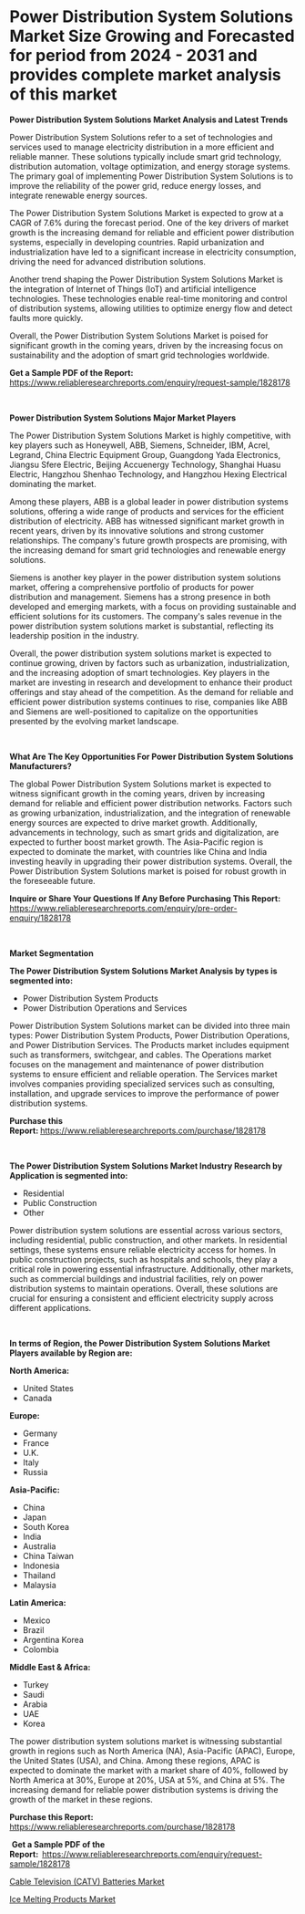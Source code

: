 <p><h1>Power Distribution System Solutions Market Size Growing and Forecasted for period from 2024 - 2031 and provides complete market analysis of this market</h1></p><p><strong>Power Distribution System Solutions Market Analysis and Latest Trends</strong></p>
<p><p>Power Distribution System Solutions refer to a set of technologies and services used to manage electricity distribution in a more efficient and reliable manner. These solutions typically include smart grid technology, distribution automation, voltage optimization, and energy storage systems. The primary goal of implementing Power Distribution System Solutions is to improve the reliability of the power grid, reduce energy losses, and integrate renewable energy sources.</p><p>The Power Distribution System Solutions Market is expected to grow at a CAGR of 7.6% during the forecast period. One of the key drivers of market growth is the increasing demand for reliable and efficient power distribution systems, especially in developing countries. Rapid urbanization and industrialization have led to a significant increase in electricity consumption, driving the need for advanced distribution solutions.</p><p>Another trend shaping the Power Distribution System Solutions Market is the integration of Internet of Things (IoT) and artificial intelligence technologies. These technologies enable real-time monitoring and control of distribution systems, allowing utilities to optimize energy flow and detect faults more quickly.</p><p>Overall, the Power Distribution System Solutions Market is poised for significant growth in the coming years, driven by the increasing focus on sustainability and the adoption of smart grid technologies worldwide.</p></p>
<p><strong>Get a Sample PDF of the Report:&nbsp;</strong> <a href="https://www.reliableresearchreports.com/enquiry/request-sample/1828178">https://www.reliableresearchreports.com/enquiry/request-sample/1828178</a></p>
<p>&nbsp;</p>
<p><strong>Power Distribution System Solutions Major Market Players</strong></p>
<p><p>The Power Distribution System Solutions Market is highly competitive, with key players such as Honeywell, ABB, Siemens, Schneider, IBM, Acrel, Legrand, China Electric Equipment Group, Guangdong Yada Electronics, Jiangsu Sfere Electric, Beijing Accuenergy Technology, Shanghai Huasu Electric, Hangzhou Shenhao Technology, and Hangzhou Hexing Electrical dominating the market.</p><p>Among these players, ABB is a global leader in power distribution systems solutions, offering a wide range of products and services for the efficient distribution of electricity. ABB has witnessed significant market growth in recent years, driven by its innovative solutions and strong customer relationships. The company's future growth prospects are promising, with the increasing demand for smart grid technologies and renewable energy solutions.</p><p>Siemens is another key player in the power distribution system solutions market, offering a comprehensive portfolio of products for power distribution and management. Siemens has a strong presence in both developed and emerging markets, with a focus on providing sustainable and efficient solutions for its customers. The company's sales revenue in the power distribution system solutions market is substantial, reflecting its leadership position in the industry.</p><p>Overall, the power distribution system solutions market is expected to continue growing, driven by factors such as urbanization, industrialization, and the increasing adoption of smart technologies. Key players in the market are investing in research and development to enhance their product offerings and stay ahead of the competition. As the demand for reliable and efficient power distribution systems continues to rise, companies like ABB and Siemens are well-positioned to capitalize on the opportunities presented by the evolving market landscape.</p></p>
<p>&nbsp;</p>
<p><strong>What Are The Key Opportunities For Power Distribution System Solutions Manufacturers?</strong></p>
<p><p>The global Power Distribution System Solutions market is expected to witness significant growth in the coming years, driven by increasing demand for reliable and efficient power distribution networks. Factors such as growing urbanization, industrialization, and the integration of renewable energy sources are expected to drive market growth. Additionally, advancements in technology, such as smart grids and digitalization, are expected to further boost market growth. The Asia-Pacific region is expected to dominate the market, with countries like China and India investing heavily in upgrading their power distribution systems. Overall, the Power Distribution System Solutions market is poised for robust growth in the foreseeable future.</p></p>
<p><strong>Inquire or Share Your Questions If Any Before Purchasing This Report:</strong> <a href="https://www.reliableresearchreports.com/enquiry/pre-order-enquiry/1828178">https://www.reliableresearchreports.com/enquiry/pre-order-enquiry/1828178</a></p>
<p>&nbsp;</p>
<p><strong>Market Segmentation</strong></p>
<p><strong>The Power Distribution System Solutions Market Analysis by types is segmented into:</strong></p>
<p><ul><li>Power Distribution System Products</li><li>Power Distribution Operations and Services</li></ul></p>
<p><p>Power Distribution System Solutions market can be divided into three main types: Power Distribution System Products, Power Distribution Operations, and Power Distribution Services. The Products market includes equipment such as transformers, switchgear, and cables. The Operations market focuses on the management and maintenance of power distribution systems to ensure efficient and reliable operation. The Services market involves companies providing specialized services such as consulting, installation, and upgrade services to improve the performance of power distribution systems.</p></p>
<p><strong>Purchase this Report:&nbsp;</strong><a href="https://www.reliableresearchreports.com/purchase/1828178">https://www.reliableresearchreports.com/purchase/1828178</a></p>
<p>&nbsp;</p>
<p><strong>The Power Distribution System Solutions Market Industry Research by Application is segmented into:</strong></p>
<p><ul><li>Residential</li><li>Public Construction</li><li>Other</li></ul></p>
<p><p>Power distribution system solutions are essential across various sectors, including residential, public construction, and other markets. In residential settings, these systems ensure reliable electricity access for homes. In public construction projects, such as hospitals and schools, they play a critical role in powering essential infrastructure. Additionally, other markets, such as commercial buildings and industrial facilities, rely on power distribution systems to maintain operations. Overall, these solutions are crucial for ensuring a consistent and efficient electricity supply across different applications.</p></p>
<p>&nbsp;</p>
<p><strong>In terms of Region, the Power Distribution System Solutions Market Players available by Region are:</strong></p>
<p>
    <p> <strong> North America: </strong>
        <ul>
            <li>United States</li>
            <li>Canada</li>
        </ul>
        </p> 
    <p> <strong> Europe: </strong>
        <ul>
            <li>Germany</li>
            <li>France</li>
            <li>U.K.</li>
            <li>Italy</li>
            <li>Russia</li>
        </ul>
        </p> 
    <p> <strong> Asia-Pacific: </strong>
        <ul>
            <li>China</li>
            <li>Japan</li>
            <li>South Korea</li>
            <li>India</li>
            <li>Australia</li>
            <li>China Taiwan</li>
            <li>Indonesia</li>
            <li>Thailand</li>
            <li>Malaysia</li>
        </ul>
        </p> 
    <p> <strong> Latin America: </strong>
        <ul>
            <li>Mexico</li>
            <li>Brazil</li>
            <li>Argentina Korea</li>
            <li>Colombia</li>
        </ul>
        </p> 
    <p> <strong> Middle East & Africa: </strong>
        <ul>
            <li>Turkey</li>
            <li>Saudi</li>
            <li>Arabia</li>
            <li>UAE</li>
            <li>Korea</li>
        </ul>
    </p>
    </p>
<p><p>The power distribution system solutions market is witnessing substantial growth in regions such as North America (NA), Asia-Pacific (APAC), Europe, the United States (USA), and China. Among these regions, APAC is expected to dominate the market with a market share of 40%, followed by North America at 30%, Europe at 20%, USA at 5%, and China at 5%. The increasing demand for reliable power distribution systems is driving the growth of the market in these regions.</p></p>
<p><strong>Purchase this Report: </strong><a href="https://www.reliableresearchreports.com/purchase/1828178">https://www.reliableresearchreports.com/purchase/1828178</a></p>
<p>&nbsp;<strong>Get a Sample PDF of the Report:&nbsp;&nbsp;</strong><a href="https://www.reliableresearchreports.com/enquiry/request-sample/1828178">https://www.reliableresearchreports.com/enquiry/request-sample/1828178</a></p>
<p><strong></strong></p>
<p><p><a href="https://github.com/Angelnienowdseej3e45z3p8c/Market-Research-Report-List-1/blob/main/cable-television-catv-batteries-market.md">Cable Television (CATV) Batteries Market</a></p><p><a href="https://carnation-joke-41f.notion.site/Global-Ice-Melting-Products-Market-by-Types-Applications-and-Major-Players-with-Regional-Growth-R-9287056d1da44713b25f8a0d8d6ba85b">Ice Melting Products Market</a></p></p>